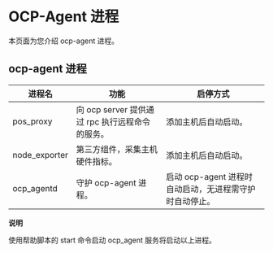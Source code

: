 OCP-Agent 进程
=================================

本页面为您介绍 ocp-agent 进程。

ocp-agent 进程
---------------------------------



|      进程名      |                功能                |               启停方式                |
|---------------|----------------------------------|-----------------------------------|
| pos_proxy     | 向 ocp server 提供通过 rpc 执行远程命令的服务。 | 添加主机后自动启动。                        |
| node_exporter | 第三方组件，采集主机硬件指标。                  | 添加主机后自动启动。                        |
| ocp_agentd    | 守护 ocp-agent 进程。                 | 启动 ocp-agent 进程时自动启动，无进程需守护时自动停止。 |


**说明**



使用帮助脚本的 start 命令启动 ocp_agent 服务将启动以上进程。
